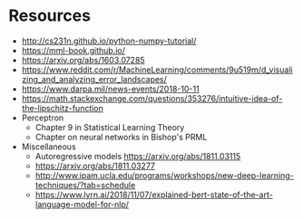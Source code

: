 # Resources

* http://cs231n.github.io/python-numpy-tutorial/
* https://mml-book.github.io/
* https://arxiv.org/abs/1603.07285
* https://www.reddit.com/r/MachineLearning/comments/9u519m/d_visualizing_and_analyzing_error_landscapes/
* https://www.darpa.mil/news-events/2018-10-11
* https://math.stackexchange.com/questions/353276/intuitive-idea-of-the-lipschitz-function
* Perceptron
    * Chapter 9 in Statistical Learning Theory
    * Chapter on neural networks in Bishop's PRML
* Miscellaneous
    * Autoregressive models https://arxiv.org/abs/1811.03115
    * https://arxiv.org/abs/1811.03277
    * http://www.ipam.ucla.edu/programs/workshops/new-deep-learning-techniques/?tab=schedule
    * https://www.lyrn.ai/2018/11/07/explained-bert-state-of-the-art-language-model-for-nlp/
